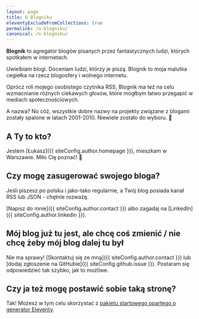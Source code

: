 ```yaml
---
layout: page
title: O Blogniku
eleventyExcludeFromCollections: true
permalink: /o-blogniku/
canonical: /o-blogniku/
---
```


**Blognik** to agregator blogów pisanych przez fantastycznych ludzi, których spotkałem w internetach.

Uwielbiam blogi. Doceniam ludzi, którzy je piszą. Blognik to moja malutka cegiełka na rzecz blogosfery i wolnego internetu.

Oprócz roli mojego osobistego czytnika RSS, Blognik ma też na celu wzmacnianie różnych ciekawych głosów, które mógłbym łatwo przegapić w mediach społecznościowych.

A nazwa? No cóż, wszystkie dobre nazwy na projekty związane z blogami zostały spalone w latach 2001-2010. Niewiele zostało do wyboru. 🤷

## A Ty to kto?

Jestem [Łukasz]({{ siteConfig.author.homepage }}), mieszkam w Warszawie. Miło Cię poznać! 👋

## Czy mogę zasugerować swojego bloga?

Jeśli piszesz po polsku i jako-tako regularnie, a Twój blog posiada kanał RSS lub JSON - chętnie rozważę.

[Napisz do mnie]({{ siteConfig.author.contact }}) albo zagadaj na [LinkedIn]({{ siteConfig.author.linkedin }}).

## Mój blog już tu jest, ale chcę coś zmienić / nie chcę żeby mój blog dalej tu był

Nie ma sprawy! [Skontaktuj się ze mną]({{ siteConfig.author.contact }}) lub [dodaj zgłoszenie na GitHubie]({{ siteConfig.github.issue }}). Postaram się odpowiedzieć tak szybko, jak to możliwe.

## Czy ja też mogę postawić sobie taką stronę?

Tak! Możesz w tym celu skorzystać z [pakietu startowego opartego o generator Eleventy](https://github.com/lwojcik/eleventy-template-multiplicity).
